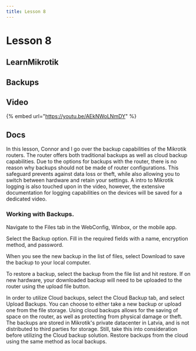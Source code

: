 ```yaml
---
title: Lesson 8
---
```


# Lesson 8

## LearnMikrotik

## Backups

## Video

{% embed url="https://youtu.be/AEkNWoLNmDY" %}

## Docs

In this lesson, Connor and I go over the backup capabilities of the Mikrotik routers. The router offers both traditional backups as well as cloud backup capabilities. Due to the options for backups with the router, there is no reason why backups should not be made of router configurations. This safeguard prevents against data loss or theft, while also allowing you to switch between hardware and retain your settings. A intro to Mikrotik logging is also touched upon in the video, however, the extensive documentation for logging capabilities on the devices will be saved for a dedicated video.

### Working with Backups.

Navigate to the Files tab in the WebConfig, Winbox, or the mobile app.

Select the Backup option. Fill in the required fields with a name, encryption method, and password.

When you see the new backup in the list of files, select Download to save the backup to your local computer.

To restore a backup, select the backup from the file list and hit restore. If on new hardware, your downloaded backup will need to be uploaded to the router using the upload file button.

In order to utilize Cloud backups, select the Cloud Backup tab, and select Upload Backups. You can choose to either take a new backup or upload one from the file storage. Using cloud backups allows for the saving of space on the router, as well as protecting from physical damage or theft. The backups are stored in Mikrotik's private datacenter in Latvia, and is not distributed to third parties for storage. Still, take this into consideration before utilizing the Cloud backup solution. Restore backups from the cloud using the same method as local backups.
